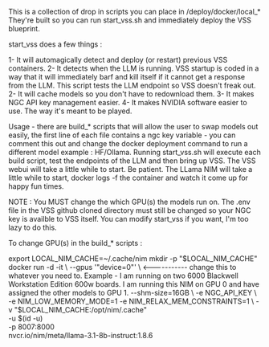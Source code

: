 This is a collection of drop in scripts you can place in /deploy/docker/local_*
They're built so you can run start_vss.sh and immediately deploy the VSS blueprint.

start_vss does a few things :

1- It will automagically detect and deploy (or restart) previous VSS containers.
2- It detects when the LLM is running. VSS startup is coded in a way that it will immediately barf and kill itself if it cannot get a response from the LLM. This script tests the LLM endpoint so VSS doesn't freak out.
2- It will cache models so you don't have to redownload them.
3- It makes NGC API key management easier.
4- It makes NVIDIA software easier to use. The way it's meant to be played.


Usage - there are build_* scripts that will allow the user to swap models out easily, the first line of each file contains a ngc key variable - you can comment this out and change the docker deployment command to run a different model example : HF/Ollama.
Running start_vss.sh will execute each build script, test the endpoints of the LLM and then bring up VSS.
The VSS webui will take a little while to start. Be patient.
The LLama NIM will take a little while to start, docker logs -f the container and watch it come up for happy fun times.

NOTE : You MUST change the which GPU(s) the models run on. The .env file in the VSS github cloned directory must still be changed so your NGC key is availble to VSS itself. You can modify start_vss if you want, I'm too lazy to do this.

To change GPU(s) in the build_* scripts :

export LOCAL_NIM_CACHE=~/.cache/nim
mkdir -p "$LOCAL_NIM_CACHE"
docker run -d -it \
--gpus '"device=0"' \       <----------- change this to whatever you need to. Example - I am running on two 6000 Blackwell Workstation Edition 600w boards. I am running this NIM on GPU 0 and have assigned the other models to GPU 1.
--shm-size=16GB \
-e NGC_API_KEY \
-e NIM_LOW_MEMORY_MODE=1 -e NIM_RELAX_MEM_CONSTRAINTS=1 \
-v "$LOCAL_NIM_CACHE:/opt/nim/.cache" \
-u $(id -u) \
-p 8007:8000 \
nvcr.io/nim/meta/llama-3.1-8b-instruct:1.8.6
